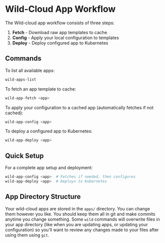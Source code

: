 # Wild-Cloud App Workflow

The Wild-cloud app workflow consists of three steps:

1. **Fetch** - Download raw app templates to cache
2. **Config** - Apply your local configuration to templates  
3. **Deploy** - Deploy configured app to Kubernetes

## Commands

To list all available apps:

```bash
wild-apps-list
```

To fetch an app template to cache:

```bash
wild-app-fetch <app>
```

To apply your configuration to a cached app (automatically fetches if not cached):

```bash
wild-app-config <app>
```

To deploy a configured app to Kubernetes:

```bash
wild-app-deploy <app>
```

## Quick Setup

For a complete app setup and deployment:

```bash
wild-app-config <app>  # Fetches if needed, then configures
wild-app-deploy <app>  # Deploys to Kubernetes
```

## App Directory Structure

Your wild-cloud apps are stored in the `apps/` directory. You can change them however you like. You should keep them all in git and make commits anytime you change something. Some `wild` commands will overwrite files in your app directory (like when you are updating apps, or updating your configuration) so you'll want to review any changes made to your files after using them using `git`.